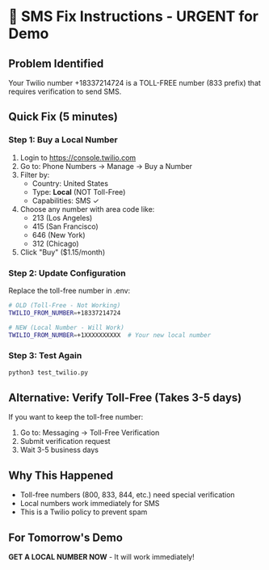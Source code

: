 # 🔧 SMS Fix Instructions - URGENT for Demo

## Problem Identified
Your Twilio number +18337214724 is a TOLL-FREE number (833 prefix) that requires verification to send SMS.

## Quick Fix (5 minutes)

### Step 1: Buy a Local Number
1. Login to https://console.twilio.com
2. Go to: Phone Numbers → Manage → Buy a Number
3. Filter by:
   - Country: United States
   - Type: **Local** (NOT Toll-Free)
   - Capabilities: SMS ✓
4. Choose any number with area code like:
   - 213 (Los Angeles)
   - 415 (San Francisco)  
   - 646 (New York)
   - 312 (Chicago)
5. Click "Buy" ($1.15/month)

### Step 2: Update Configuration
Replace the toll-free number in .env:

```bash
# OLD (Toll-Free - Not Working)
TWILIO_FROM_NUMBER=+18337214724

# NEW (Local Number - Will Work)
TWILIO_FROM_NUMBER=+1XXXXXXXXXX  # Your new local number
```

### Step 3: Test Again
```bash
python3 test_twilio.py
```

## Alternative: Verify Toll-Free (Takes 3-5 days)
If you want to keep the toll-free number:
1. Go to: Messaging → Toll-Free Verification
2. Submit verification request
3. Wait 3-5 business days

## Why This Happened
- Toll-free numbers (800, 833, 844, etc.) need special verification
- Local numbers work immediately for SMS
- This is a Twilio policy to prevent spam

## For Tomorrow's Demo
**GET A LOCAL NUMBER NOW** - It will work immediately!